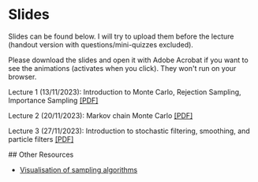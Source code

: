 # Slides

Slides can be found below. I will try to upload them before the lecture (handout version with questions/mini-quizzes excluded).

Please download the slides and open it with Adobe Acrobat if you want to see the animations (activates when you click). They won't run on your browser.

Lecture 1 (13/11/2023): Introduction to Monte Carlo, Rejection Sampling, Importance Sampling [[PDF]](https://akyildiz.me/teaching/ltcc/Lecture-1.pdf)

Lecture 2 (20/11/2023): Markov chain Monte Carlo [[PDF]](https://akyildiz.me/teaching/ltcc/Lecture-2.pdf)

Lecture 3 (27/11/2023): Introduction to stochastic filtering, smoothing, and particle filters [[PDF]](https://akyildiz.me/teaching/ltcc/Lecture-3.pdf)

## Other Resources

- [Visualisation of sampling algorithms](https://chi-feng.github.io/mcmc-demo/)